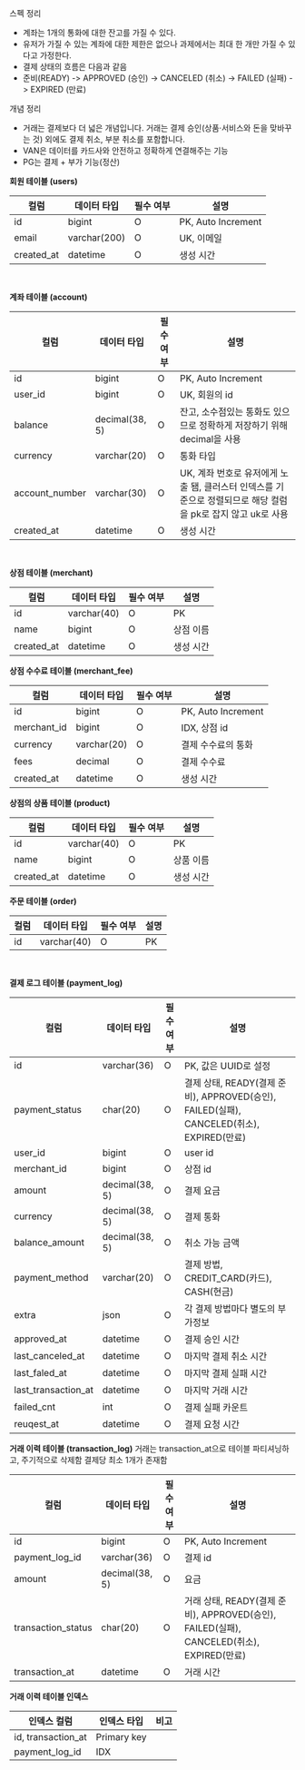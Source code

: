 스펙 정리

- 계좌는 1개의 통화에 대한 잔고를 가질 수 있다.
- 유저가 가질 수 있는 계좌에 대한 제한은 없으나 과제에서는 최대 한 개만 가질 수 있다고 가정한다.
- 결제 상태의 흐름은 다음과 같음
- 준비(READY) -> APPROVED (승인) -> CANCELED (취소)
  -> FAILED (실패)
  -> EXPIRED (만료)

개념 정리
- 거래는 결제보다 더 넓은 개념입니다. 거래는 결제 승인(상품·서비스와 돈을 맞바꾸는 것) 외에도 결제 취소, 부분 취소를 포함합니다.
- VAN은 데이터를 카드사와 안전하고 정확하게 연결해주는 기능
- PG는 결제 + 부가 기능(정산)


**회원 테이블 (users)**

| 컬럼         | 데이터 타입       | 필수 여부 | 설명                 |
|------------|--------------|-------|--------------------|
| id         | bigint       | O     | PK, Auto Increment |
| email      | varchar(200) | O     | UK, 이메일
| created_at | datetime     | O     | 생성 시간

<br>

**계좌 테이블 (account)**

| 컬럼             | 데이터 타입         | 필수 여부 | 설명                 |
|----------------|----------------|-------|--------------------|
| id             | bigint         | O     | PK, Auto Increment |
| user_id        | bigint         | O     | UK, 회원의 id
| balance        | decimal(38, 5) | O     | 잔고, 소수점있는 통화도 있으므로 정확하게 저장하기 위해 decimal을 사용
| currency       | varchar(20)    | O     | 통화 타입
| account_number | varchar(30)    | O     | UK, 계좌 번호로 유저에게 노출 됌, 클러스터 인덱스를 기준으로 정렬되므로 해당 컬럼을 pk로 잡지 않고 uk로 사용
| created_at     | datetime       | O     | 생성 시간

<br>

**상점 테이블 (merchant)**

| 컬럼         | 데이터 타입      | 필수 여부 | 설명               |
|------------|-------------|-------|------------------|
| id         | varchar(40) | O     | PK |
| name       | bigint      | O     | 상점 이름
| created_at | datetime    | O     | 생성 시간

**상점 수수료 테이블 (merchant_fee)**

| 컬럼          | 데이터 타입        | 필수 여부 | 설명                 |
|-------------|---------------|-------|--------------------|
| id          | bigint        | O     | PK, Auto Increment |
| merchant_id | bigint        | O     | IDX, 상점 id
| currency    | varchar(20)   | O     | 결제 수수료의 통화
| fees        | decimal        | O     | 결제 수수료
| created_at  | datetime      | O     | 생성 시간


**상점의 상품 테이블 (product)**

| 컬럼         | 데이터 타입      | 필수 여부 | 설명               |
|------------|-------------|-------|------------------|
| id         | varchar(40) | O     | PK |
| name       | bigint      | O     | 상품 이름
| created_at | datetime    | O     | 생성 시간


**주문 테이블 (order)**

| 컬럼         | 데이터 타입      | 필수 여부  | 설명               |
|------------|----------------|----------|------------------|
| id         | varchar(40)    | O        | PK |
<br>

**결제 로그 테이블 (payment_log)**

| 컬럼                  | 데이터 타입         | 필수 여부   | 설명                                     |
|---------------------|----------------|---------|----------------------------------------|
| id                  | varchar(36)    | O       | PK, 값은 UUID로 설정 
| payment_status      | char(20)       | O       | 결제 상태, READY(결제 준비), APPROVED(승인), FAILED(실패), CANCELED(취소), EXPIRED(만료)
| user_id             | bigint         | O       | user id
| merchant_id         | bigint         | O       | 상점 id
| amount              | decimal(38, 5) | O       | 결제 요금
| currency            | decimal(38, 5) | O       | 결제 통화
| balance_amount      | decimal(38, 5) | O       | 취소 가능 금액
| payment_method      | varchar(20)    | O       | 결제 방법, CREDIT_CARD(카드), CASH(현금)                             
| extra               | json           | O       | 각 결제 방법마다 별도의 부가정보
| approved_at         | datetime       | O       | 결제 승인 시간
| last_canceled_at    | datetime       | O       | 마지막 결제 취소 시간
| last_faled_at       | datetime       | O       | 마지막 결제 실패 시간
| last_transaction_at | datetime       | O       | 마지막 거래 시간
| failed_cnt          | int            | O       | 결제 실패 카운트
| reuqest_at          | datetime       | O       | 결제 요청 시간


**거래 이력 테이블 (transaction_log)**
거래는 transaction_at으로 테이블 파티셔닝하고, 주기적으로 삭제함
결제당 최소 1개가 존재함

| 컬럼                 | 데이터 타입         | 필수 여부   | 설명                                     |
|--------------------|----------------|---------|----------------------------------------|
| id                 | bigint         | O       | PK, Auto Increment
| payment_log_id     | varchar(36)    | O       | 결제 id                                  
| amount             | decimal(38, 5) | O       | 요금
| transaction_status | char(20)       | O       | 거래 상태, READY(결제 준비), APPROVED(승인), FAILED(실패), CANCELED(취소), EXPIRED(만료)
| transaction_at     | datetime       | O       | 거래 시간 

**거래 이력 테이블 인덱스**

| 인덱스 컬럼             | 인덱스 타입      | 비고                                            |
|--------------------|-------------|-----------------------------------------------|
| id, transaction_at | Primary key |
| payment_log_id     | IDX         |





